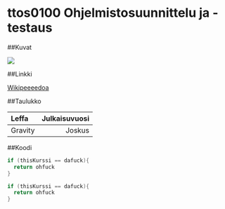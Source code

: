 # ttos0100 Ohjelmistosuunnittelu ja -testaus



##Kuvat

![](https://encrypted-tbn0.gstatic.com/images?q=tbn:ANd9GcRgmJkWCb6NEuc1tF_ZGuFsuGewHzBjl6Ep4K4NbvHu6Na7Bd58TFT14w)

##Linkki

[Wikipeeeedoa](https://fi.wikipedia.org/wiki/Wikipedia)

##Taulukko

|Leffa | Julkaisuvuosi|
|:-----|-------------:|
|Gravity|Joskus|


##Koodi

```cs
if (thisKurssi == dafuck){
  return ohfuck
}
```

```c++
if (thisKurssi == dafuck){
  return ohfuck
}
```



